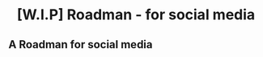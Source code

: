 
<p align="center">
  <h1 align="center">[W.I.P] Roadman - for social media </h1>
</p>


## A Roadman for social media
